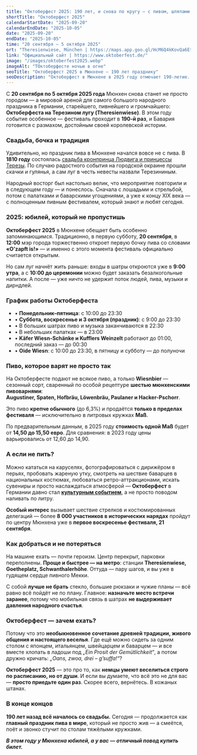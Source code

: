 ```yaml
---
title: "Октоберфест 2025: 190 лет, и снова по кругу — с пивом, шляпами и барабанами"
shortTitle: "Октоберфест 2025"
calendarStartDate: "2025-09-20"
calendarEndDate: "2025-10-05"
date: "2025-09-20"
endDate: "2025-10-05"
time: "20 сентября – 5 октября 2025"
ort: "Theresienwiese, München | https://maps.app.goo.gl/HcM6Q4kKovQa6Ett5"
link: "Официальный сайт | https://www.oktoberfest.de/"
image: "/images/oktoberfest2025.webp"
imageAlt: "ТОктоберфесте ночью в огне"
seoTitle: "Октоберфест 2025 в Мюнхене — 190 лет празднику"
seoDescription: "Октоберфест в Мюнхене в 2025 году отмечает 190-летие. Узнайте даты, расписание, цены на пиво и всё, что вас ждёт на самом знаменитом пивном фестивале мира."
---
```


С **20 сентября по 5 октября 2025 года** Мюнхен снова станет не просто городом — а мировой ареной для самого большого народного праздника в Германии, старейшего, пивнейшего и громчайшего: **Октоберфеста на Терезином лугу (Theresienwiese)**.
В этом году событие особенное — фестиваль проходит в **190-й раз**, и Бавария готовится с размахом, достойным своей королевской истории.

### Свадьба, бочка и традиция

Удивительно, но праздник пива в Мюнхене начался вовсе не с пива. В **1810 году** состоялась [свадьба кронпринца Людвига и принцессы Терезы](https://munchen-vesti.de/ru/articles/Oktoberfest-history). По случаю радостного события на городской окраине прошли скачки и гулянья, а сам луг в честь невесты назвали Терезининым.

Народный восторг был настолько велик, что мероприятие повторили и в следующем году — и понеслось. Сначала с лошадьми и стрельбой, потом с палатками и баварскими угощениями, а уже к концу XIX века — с полноценным пивным фестивалем, который знают и любят сегодня.

### 2025: юбилей, который не пропустишь

**Октоберфест 2025** в Мюнхене обещает быть особенно запоминающимся. Традиционно, в первую субботу, **20 сентября**, в **12:00** мэр города торжественно откроет первую бочку пива со словами **«O’zapft is!»** — и именно с этого момента фестиваль официально считается открытым.

Но сам луг начнёт жить раньше: входы в шатры откроются уже в **9:00 утра**, а с **10:00 до церемонии** можно будет заказать безалкогольные напитки. А после — уже ничто не удержит поток людей, пива, музыки и дирндлей.

### График работы Октоберфеста

- • **Понедельник–пятница**: с 10:00 до 23:30  
- • **Суббота, воскресенье и 3 октября (праздник)**: с 9:00 до 23:30  
- • В больших шатрах пиво и музыка заканчиваются в 22:30  
- • В небольших палатках — в 23:00  
- • **Käfer Wiesn-Schänke и Kufflers Weinzelt** работают до 01:00, последний заказ — до 00:30  
- • **Oide Wiesn**: с 10:00 до 23:30, в пятницу и субботу — до полуночи  

### Пиво, которое варят не просто так

На Октоберфесте подают не всякое пиво, а только **Wiesnbier** — сезонный сорт, сваренный по особой рецептуре **шестью мюнхенскими пивоварнями**:  
**Augustiner, Spaten, Hofbräu, Löwenbräu, Paulaner и Hacker-Pschorr**.

Это пиво **крепче обычного** (до 6,3%) и продаётся **только в пределах фестиваля** — исключительно в литровых кружках **Maß**.

По предварительным данным, в 2025 году **стоимость одной Maß** будет от **14,50 до 15,50 евро**. Для сравнения: в 2023 году цены варьировались от 12,60 до 14,90.

### А если не пить?

Можно кататься на каруселях, фотографироваться с дирижёром в перьях, пробовать жареную утку, смотреть на шествие баварцев в национальных костюмах, любоваться ретро-аттракционами, искать сувениры и просто наслаждаться атмосферой — **Октоберфест** в Германии давно стал [**культурным событием**](https://munchen-vesti.de/ru/articles/Oktoberfest-nuances), а не просто поводом наливать по литру.

**Особый интерес** вызывает шествие стрелков и костюмированных делегаций — более **8 000 участников в исторических нарядах** пройдут по центру Мюнхена уже в **первое воскресенье фестиваля, 21 сентября**.

### Как добраться и не потеряться

На машине ехать — почти героизм. Центр перекрыт, парковки переполнены. **Проще и быстрее — на метро**: станции **Theresienwiese, Goetheplatz, Schwanthalerhöhe**. Оттуда — пару шагов, и вы уже в гудящем сердце пивного Мекки.

С собой **лучше не брать** стекло, большие рюкзаки и чужие планы — всё равно всё пойдёт не по плану. Главное: **назначьте место встречи заранее**, потому что мобильная связь в шатрах **не выдерживает давления народного счастья**.

### Октоберфест — зачем ехать?

Потому что это **необыкновенное сочетание древней традиции, живого общения и настоящего веселья**. Где ещё можно сидеть за одним столом с японцем, итальянцем, швейцарцем и баварцем — и все вместе хлопать в ладоши под _„Ein Prosit der Gemütlichkeit“_, а потом дружно кричать: _„Oans, zwoa, drei – g’suffa!“_?

**Октоберфест 2025** — это про то, как **немцы умеют веселиться строго по расписанию, но от души**. И если вы думаете, что всё это не для вас — **просто приедьте один раз**. Скорее всего, вернётесь. В кожаных штанах.

### В конце концов

**190 лет назад всё началось со свадьбы.** Сегодня — продолжается как **главный праздник пива в мире**, который не просто жив — а смеётся, поёт и звонко стучит по столам тяжёлыми кружками.

_**В этом году у Мюнхена юбилей, а у вас — отличный повод купить билет.**_
